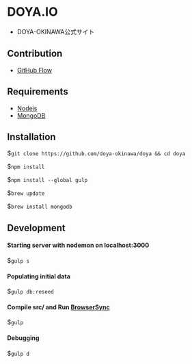 # DOYA.IO

- DOYA-OKINAWA公式サイト

## Contribution

- [GitHub Flow](http://qiita.com/tbpgr/items/4ff76ef35c4ff0ec8314)

## Requirements

- [Nodejs](http://nodejs.org)
- [MongoDB](http://mongodb.org)

## Installation

$`git clone https://github.com/doya-okinawa/doya && cd doya`

$`npm install`

$`npm install --global gulp`

$`brew update`

$`brew install mongodb`

## Development

#### Starting server with nodemon on localhost:3000

$`gulp s`

#### Populating initial data

$`gulp db:reseed`

#### Compile src/ and Run [BrowserSync](http://www.browsersync.io/)

$`gulp`

#### Debugging

$`gulp d`
